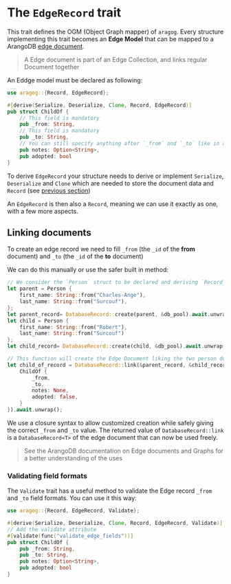 # The `EdgeRecord` trait

This trait defines the OGM (Object Graph mapper) of `aragog`.
Every structure implementing this trait becomes an **Edge Model** that can be mapped to a ArangoDB [edge document](https://www.arangodb.com/docs/stable/data-modeling-documents-document-methods.html#edges).

> A Edge document is part of an Edge Collection, and links regular Document together

An Eddge model must be declared as following:

```rust
use aragog::{Record, EdgeRecord};

#[derive(Serialize, Deserialize, Clone, Record, EdgeRecord)]
pub struct ChildOf {
    // This field is mandatory
    pub _from: String,
    // This field is mandatory
    pub _to: String,
    // You can still specify anything after `_from` and `_to` like in any `Record`
    pub notes: Option<String>,
    pub adopted: bool
}
```

To derive `EdgeRecord` your structure needs to derive or implement `Serialize`, `Deserialize` and  `Clone` which are needed
to store the document data and `Record` (see [previous section](./record.md))

An `EdgeRecord` is then also a `Record`, meaning we can use it exactly as one, with a few more aspects.

## Linking documents

To create an edge record we need to fill `_from` (the `_id` of the **from** document) and `_to` (the `_id` of the **to** document)

We can do this manually or use the safer built in method:

```rust
// We consider the `Person` struct to be declared and deriving `Record`
let parent = Person {
    first_name: String::from("Charles-Ange"),
    last_name: String::from("Surcouf"),
};
let parent_record= DatabaseRecord::create(parent, &db_pool).await.unwrap();
let child = Person {
    first_name: String::from("Robert"),
    last_name: String::from("Surcouf")
};
let child_record= DatabaseRecord::create(child, &db_pool).await.unwrap();

// This function will create the Edge Document liking the two person documents
let child_of_record = DatabaseRecord::link(&parent_record, &child_record, &db_pool, |_from, _to| {
    ChildOf {
        _from,
        _to,
        notes: None,
        adopted: false,
    }
}).await.unwrap();
```

We use a closure syntax to allow customized creation while safely giving the correct `_from` and `_to` value.
The returned value of `DatabaseRecord::link` is a `DatabaseRecord<T>` of the edge document that can now be used freely.

> See the ArangoDB documentation on Edge documents and Graphs for a better understanding of the uses

### Validating field formats

The `Validate` trait has a useful method to validate the Edge record `_from` and `_to` field formats.
You can use it this way:

```rust
use aragog::{Record, EdgeRecord, Validate};

#[derive(Serialize, Deserialize, Clone, Record, EdgeRecord, Validate)]
// Add the validate attribute
#[validate(func("validate_edge_fields"))]
pub struct ChildOf {
    pub _from: String,
    pub _to: String,
    pub notes: Option<String>,
    pub adopted: bool
}
```